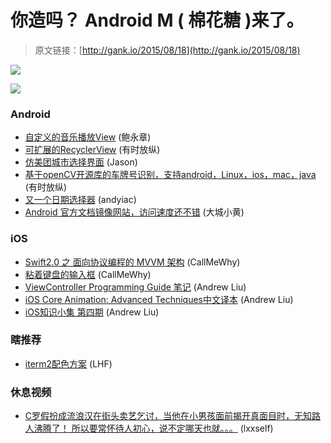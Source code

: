 # 你造吗？ Android M ( 棉花糖 )来了。

> 原文链接：[http://gank.io/2015/08/18](http://gank.io/2015/08/18)

![](http://ww1.sinaimg.cn/large/7a8aed7bgw1ev6jgvbt8ij20qo0hrdil.jpg)

![](http://ww2.sinaimg.cn/large/610dc034gw1ev6mfbeyw5j20cv06dq3o.jpg)

### Android

* [自定义的音乐播放View](https://github.com/iammert/InteractivePlayerView) (鲍永章)
* [可扩展的RecyclerView](https://github.com/bignerdranch/expandable) (有时放纵)
* [仿美团城市选择界面](https://github.com/yangxu4536/MeiTuanLocateCity) (Jason)
* [基于openCV开源库的车牌号识别，支持android，Linux，ios，mac，java](https://github.com/liuruoze/EasyPR) (有时放纵)
* [又一个日期选择器](https://github.com/flavienlaurent/datetimepicker) (andyiac)
* [Android 官方文档镜像网站，访问速度还不错](http://www.android-doc.com/) (大城小黄)

### iOS

* [Swift2.0 之 面向协议编程的 MVVM 架构](http://natashatherobot.com/swift) (CallMeWhy)
* [粘着键盘的输入框](https://medium.com/ios) (CallMeWhy)
* [ViewController Programming Guide 笔记](http://chengway.in/post/ji) (Andrew Liu)
* [iOS Core Animation: Advanced Techniques中文译本](http://zsisme.gitbooks.io/ios) (Andrew Liu)
* [iOS知识小集 第四期](http://southpeak.github.io/blog/2015/08/15/ioszhi) (Andrew Liu)

### 瞎推荐

* [iterm2配色方案](http://iterm2colorschemes.com/) (LHF)

### 休息视频

* [C罗假扮成流浪汉在街头卖艺乞讨，当他在小男孩面前揭开真面目时，无知路人沸腾了！ 所以要常怀待人初心，说不定哪天也就。。。](http://video.weibo.com/show?fid=1034) (lxxself)

